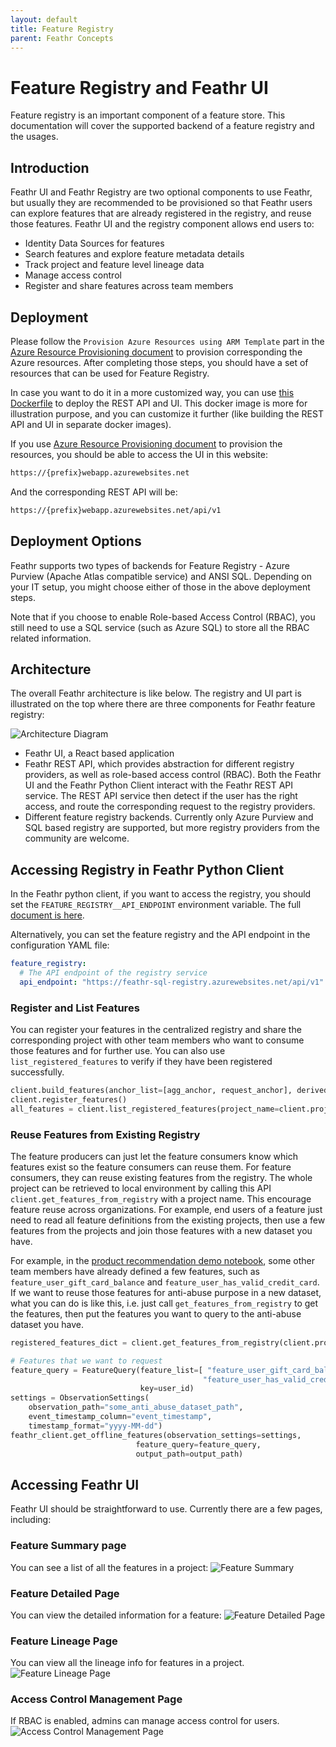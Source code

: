 ```yaml
---
layout: default
title: Feature Registry
parent: Feathr Concepts
---
```


# Feature Registry and Feathr UI

Feature registry is an important component of a feature store. This documentation will cover the supported backend of a feature registry and the usages.

## Introduction

Feathr UI and Feathr Registry are two optional components to use Feathr, but usually they are recommended to be provisioned so that Feathr users can explore features that are already registered in the registry, and reuse those features. Feathr UI and the registry component allows end users to:

- Identity Data Sources for features
- Search features and explore feature metadata details
- Track project and feature level lineage data
- Manage access control
- Register and share features across team members

## Deployment

Please follow the `Provision Azure Resources using ARM Template` part in the [Azure Resource Provisioning document](../how-to-guides/azure-deployment-arm.md#provision-azure-resources-using-arm-template) to provision corresponding the Azure resources. After completing those steps, you should have a set of resources that can be used for Feature Registry.

In case you want to do it in a more customized way, you can use [this Dockerfile](https://github.com/feathr-ai/feathr/blob/main/FeathrRegistry.Dockerfile) to deploy the REST API and UI. This docker image is more for illustration purpose, and you can customize it further (like building the REST API and UI in separate docker images).

If you use [Azure Resource Provisioning document](../how-to-guides/azure-deployment-arm.md#provision-azure-resources-using-arm-template) to provision the resources, you should be able to access the UI in this website:

```bash
https://{prefix}webapp.azurewebsites.net
```

And the corresponding REST API will be:

```bash
https://{prefix}webapp.azurewebsites.net/api/v1
```

## Deployment Options

Feathr supports two types of backends for Feature Registry - Azure Purview (Apache Atlas compatible service) and ANSI SQL. Depending on your IT setup, you might choose either of those in the above deployment steps.

Note that if you choose to enable Role-based Access Control (RBAC), you still need to use a SQL service (such as Azure SQL) to store all the RBAC related information.

## Architecture

The overall Feathr architecture is like below. The registry and UI part is illustrated on the top where there are three components for Feathr feature registry:

![Architecture Diagram](../images/architecture.png)

- Feathr UI, a React based application
- Feathr REST API, which provides abstraction for different registry providers, as well as role-based access control (RBAC). Both the Feathr UI and the Feathr Python Client interact with the Feathr REST API service. The REST API service then detect if the user has the right access, and route the corresponding request to the registry providers.
- Different feature registry backends. Currently only Azure Purview and SQL based registry are supported, but more registry providers from the community are welcome.

## Accessing Registry in Feathr Python Client

In the Feathr python client, if you want to access the registry, you should set the `FEATURE_REGISTRY__API_ENDPOINT` environment variable. The full [document is here](../how-to-guides/feathr-configuration-and-env.md#a-list-of-environment-variables-that-feathr-uses).

Alternatively, you can set the feature registry and the API endpoint in the configuration YAML file:

```yaml
feature_registry:
  # The API endpoint of the registry service
  api_endpoint: "https://feathr-sql-registry.azurewebsites.net/api/v1"
```

### Register and List Features

You can register your features in the centralized registry and share the corresponding project with other team members who want to consume those features and for further use. You can also use `list_registered_features` to verify if they have been registered successfully.

```python
client.build_features(anchor_list=[agg_anchor, request_anchor], derived_feature_list=derived_feature_list)
client.register_features()
all_features = client.list_registered_features(project_name=client.project_name)
```

### Reuse Features from Existing Registry

The feature producers can just let the feature consumers know which features exist so the feature consumers can reuse them. For feature consumers, they can reuse existing features from the registry. The whole project can be retrieved to local environment by calling this API `client.get_features_from_registry` with a project name. This encourage feature reuse across organizations. For example, end users of a feature just need to read all feature definitions from the existing projects, then use a few features from the projects and join those features with a new dataset you have.

For example, in the [product recommendation demo notebook](./../samples/product_recommendation_demo.ipynb), some other team members have already defined a few features, such as `feature_user_gift_card_balance` and `feature_user_has_valid_credit_card`. If we want to reuse those features for anti-abuse purpose in a new dataset, what you can do is like this, i.e. just call `get_features_from_registry` to get the features, then put the features you want to query to the anti-abuse dataset you have.

```python
registered_features_dict = client.get_features_from_registry(client.project_name)

# Features that we want to request
feature_query = FeatureQuery(feature_list=[ "feature_user_gift_card_balance",
                                           "feature_user_has_valid_credit_card", ],
                             key=user_id)
settings = ObservationSettings(
    observation_path="some_anti_abuse_dataset_path",
    event_timestamp_column="event_timestamp",
    timestamp_format="yyyy-MM-dd")
feathr_client.get_offline_features(observation_settings=settings,
                            feature_query=feature_query,
                            output_path=output_path)
```

## Accessing Feathr UI

Feathr UI should be straightforward to use. Currently there are a few pages, including:

### Feature Summary page

You can see a list of all the features in a project:
![Feature Summary](../images/feature-summary.png)

### Feature Detailed Page

You can view the detailed information for a feature:
![Feature Detailed Page](../images/feature-details.png)

### Feature Lineage Page

You can view all the lineage info for features in a project.
![Feature Lineage Page](../images/feathr-ui.png)

### Access Control Management Page

If RBAC is enabled, admins can manage access control for users.
![Access Control Management Page](../images/access-control-management.png)
